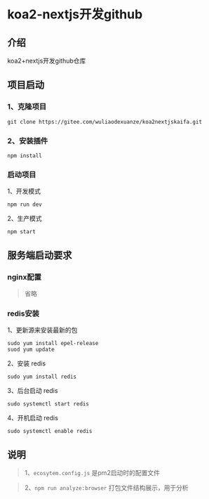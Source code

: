 # koa2-nextjs开发github

## 介绍
koa2+nextjs开发github仓库

## 项目启动

### 1、克隆项目

```
git clone https://gitee.com/wuliaodexuanze/koa2nextjskaifa.git
```

### 2、安装插件

```
npm install
```

### 启动项目

1、开发模式

```
npm run dev
```

2、生产模式

```
npm start
```

## 服务端启动要求

### nginx配置

> 省略

### redis安装
1、更新源来安装最新的包

```
sudo yum install epel-release
suod yum update
```
2、安装 redis

```
sudo yum install redis
```

3、后台启动 redis

```
sudo systemctl start redis
```

4、开机启动 redis

```
sudo systemctl enable redis
```

## 说明

> 1、`ecosytem.config.js` 是pm2启动时的配置文件

> 2、`npm run analyze:browser` 打包文件结构展示，用于分析
